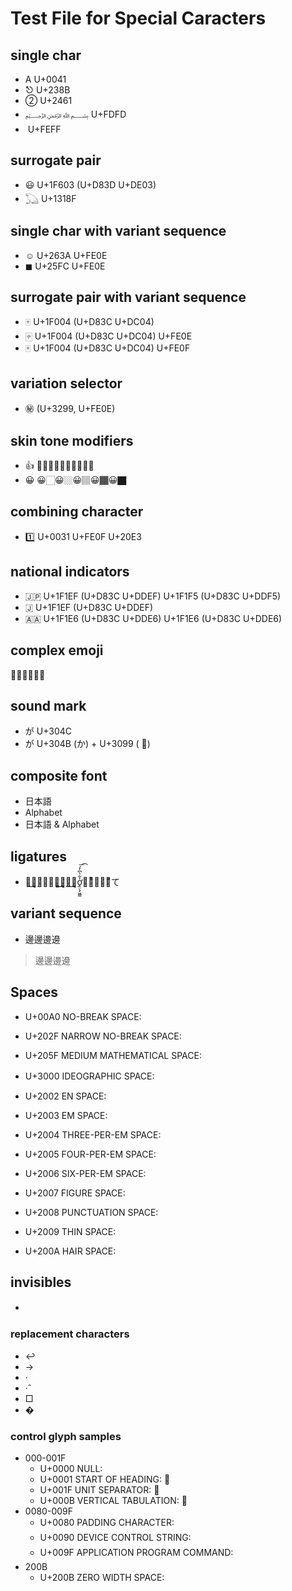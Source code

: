 Test File for Special Caracters
================================

## single char
- A U+0041
- ⎋ U+238B
- ② U+2461
- ﷽ U+FDFD
- ﻿ U+FEFF


## surrogate pair
- 😃 U+1F603 (U+D83D U+DE03)
- 𓆏 U+1318F


## single char with variant sequence
- ☺︎ U+263A  U+FE0E
- ◼︎ U+25FC  U+FE0E


## surrogate pair with variant sequence
- 🀄 U+1F004 (U+D83C U+DC04)
- 🀄︎ U+1F004 (U+D83C U+DC04)  U+FE0E
- 🀄️ U+1F004 (U+D83C U+DC04)  U+FE0F


## variation selector
- ㊙︎ (U+3299, U+FE0E)


## skin tone modifiers
- 👍 👍🏻👍🏼👍🏽👍🏾👍🏿
- 😀 😀🏻😀🏼😀🏽😀🏾😀🏿


## combining character
- 1️⃣ U+0031  U+FE0F  U+20E3


## national indicators
- 🇯🇵 U+1F1EF (U+D83C U+DDEF)  U+1F1F5 (U+D83C U+DDF5)
- 🇯 U+1F1EF (U+D83C U+DDEF)
- 🇦🇦 U+1F1E6 (U+D83C U+DDE6)  U+1F1E6 (U+D83C U+DDE6)


## complex emoji
👨‍👨‍👧‍👦🕵️‍♀️


## sound mark
- が U+304C
- が U+304B (か) + U+3099 ( ゙)


## composite font
- 日本語
- Alphabet
- 日本語 & Alphabet


## ligatures
- た͜͜͏̘̣͔͙͎͎̘̜̫̗͍͚͓͜͜͏̘̣͔͙͎͎す͜͜͏̘̣͔͙͎͎ơ̟̤̖̗͖͇̍͋̀͆̓́͞͡け̜ͪ̅̍̅͂͊て


## variant sequence
- 邊邊󠄀邊󠄁邊󠄂
> 邊邊󠄀邊󠄁邊󠄂


## Spaces

- U+00A0 NO-BREAK SPACE:  
- U+202F NARROW NO-BREAK SPACE: 
- U+205F MEDIUM MATHEMATICAL SPACE: 
- U+3000 IDEOGRAPHIC SPACE: 　

- U+2002 EN SPACE:  
- U+2003 EM SPACE:  
- U+2004 THREE-PER-EM SPACE:  
- U+2005 FOUR-PER-EM SPACE:  
- U+2006 SIX-PER-EM SPACE:  
- U+2007 FIGURE SPACE:  
- U+2008 PUNCTUATION SPACE:  
- U+2009 THIN SPACE:  
- U+200A HAIR SPACE:  


## invisibles
- 	 　 

### replacement characters
- ↩
- →
- ·
- ·̂
- □
- �

### control glyph samples
- 000-001F
    - U+0000 NULL:  
    - U+0001 START OF HEADING: 
    - U+001F UNIT SEPARATOR: 
	- U+000B VERTICAL TABULATION: 
- 0080-009F
    - U+0080 PADDING CHARACTER: 
    - U+0090 DEVICE CONTROL STRING: 
    - U+009F APPLICATION PROGRAM COMMAND: 
- 200B
    - U+200B ZERO WIDTH SPACE: ​
